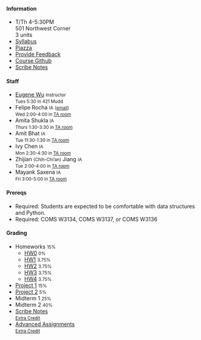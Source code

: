 #### Information 

* T/Th 4-5:30PM   
  501 Northwest Corner    
  3 units
* [Syllabus](./syllabus)
* [Piazza](https://piazza.com/columbia/fall2018/databasesw4111)
* [Provide Feedback](https://goo.gl/forms/QIfWsPnwu3YHtamk1)
* [Course Github](http://github.com/w4111)
* [Scribe Notes](https://github.com/w4111/scribenotes/wiki)    

#### Staff

* [Eugene Wu](http://www.eugenewu.net) <small>Instructor</small>   
  <small>Tues 5:30 in 421 Mudd</small>
* Felipe Rocha <small>IA</small> <small>([email](mailto:felipe.rocha@columbia.edu))</small><br>
  <small>Wed 2:00-4:00 in [TA room](https://ia.cs.columbia.edu/tamap.shtml)</small>
* Amita Shukla <small>IA</small>   
  <small>Thurs 1:30-3:30 in [TA room](https://ia.cs.columbia.edu/tamap.shtml)</small>
* Amit Bhat <small>IA</small>   
  <small>Tue 11:30-1:30 in [TA room](https://ia.cs.columbia.edu/tamap.shtml)</small>
* Ivy Chen <small>IA</small>   
  <small>Mon 2:30-4:30 in [TA room](https://ia.cs.columbia.edu/tamap.shtml)</small>
* Zhijian <small>(Chih-Chi’an)</small> Jiang <small>IA</small>   
  <small>Tue 2:00-4:00 in [TA room](https://ia.cs.columbia.edu/tamap.shtml)</small>
* Mayank Saxena <small>IA</small>   
  <small>Fri 3:00-5:00 in [TA room](https://ia.cs.columbia.edu/tamap.shtml)</small>


#### Prereqs

* Required: Students are expected to be comfortable with data structures and Python.
* Required: COMS W3134, COMS W3137, or COMS W3136  


#### Grading

* Homeworks <small>15%</small>
  * [HW0](https://github.com/w4111/hw0) <small>0%</small>
  * [HW1](https://github.com/w4111/hw1) <small>3.75%</small>
  * [HW2](https://github.com/w4111/hw2) <small>3.75%</small>
  * [HW3](https://github.com/w4111/hw3) <small>3.75%</small>
  * [HW4](https://github.com/w4111/hw4) <small>3.75%</small>
* [Project 1](https://github.com/w4111/project1) <small>15%</small>
* [Project 2](https://github.com/w4111/project2) <small>5%</small>
* Midterm 1 <small>25%</small>
* Midterm 2 <small>40%</small>
* [Scribe Notes](https://github.com/w4111/scribenotes/wiki)    
  <small>[Extra Credit](./syllabus#ec)</small>
* [Advanced Assignments](https://github.com/w4111/advanced)  
  <small>[Extra Credit](./syllabus#ec)</small>

